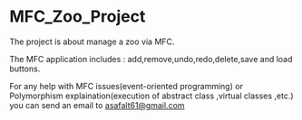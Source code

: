 # MFC_Zoo_Project
The project is about manage a zoo via MFC.

The MFC application includes : add,remove,undo,redo,delete,save and load buttons.

For any help with MFC issues(event-oriented programming) or Polymorphism explaination(execution of abstract class ,virtual classes ,etc.)
you can send an email to asafalt61@gmail.com   
